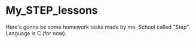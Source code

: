 # My_STEP_lessons

Here's gonna be some homework tasks made by me.
School called "Step".
Language is C (for now).
